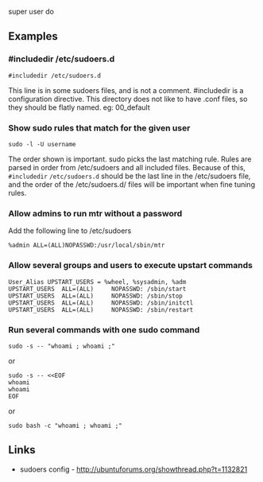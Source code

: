 super user do

Examples
--------

### \#includedir /etc/sudoers.d

`#includedir /etc/sudoers.d`

This line is in some sudoers files, and is not a comment. \#includedir
is a configuration directive. This directory does not like to have .conf
files, so they should be flatly named. eg: 00\_default

### Show sudo rules that match for the given user

`sudo -l -U username`

The order shown is important. sudo picks the last matching rule. Rules
are parsed in order from /etc/sudoers and all included files. Because of
this, `#includedir` `/etc/sudoers.d` should be the last line in the
/etc/sudoers file, and the order of the /etc/sudoers.d/ files will be
important when fine tuning rules.

### Allow admins to run mtr without a password

Add the following line to /etc/sudoers

`%admin ALL=(ALL)NOPASSWD:/usr/local/sbin/mtr`

### Allow several groups and users to execute upstart commands

`User_Alias UPSTART_USERS = %wheel, %sysadmin, %adm`\
`UPSTART_USERS  ALL=(ALL)     NOPASSWD: /sbin/start`\
`UPSTART_USERS  ALL=(ALL)     NOPASSWD: /sbin/stop`\
`UPSTART_USERS  ALL=(ALL)     NOPASSWD: /sbin/initctl`\
`UPSTART_USERS  ALL=(ALL)     NOPASSWD: /sbin/restart`

### Run several commands with one sudo command

`sudo -s -- "whoami ; whoami ;"`

or

`sudo -s -- <<EOF`\
`whoami`\
`whoami`\
`EOF`

or

`sudo bash -c "whoami ; whoami ;"`

Links
-----

-   sudoers config - <http://ubuntuforums.org/showthread.php?t=1132821>

